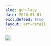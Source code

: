```yaml
---
slug: gun-lady
date: 2020-01-01
excludefeed: true
layout: art-detail
---
```

![](/art/gun-lady.webp)
